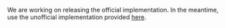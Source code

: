 We are working on releasing the official implementation.
In the meantime, use the unofficial implementation provided [here](https://github.com/dvornikita/Graph2Vid).

